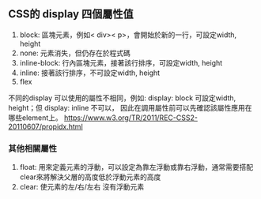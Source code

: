 ## CSS的 display 四個屬性值
1. block: 區塊元素，例如< div>< p>，會開始於新的一行，可設定width, height
2. none: 元素消失，但仍存在於程式碼
3. inline-block: 行內區塊元素，接著該行排序，可設定width, height
4. inline: 接著該行排序，不可設定width, height
5. flex 

不同的display 可以使用的屬性不相同，例如: display: block 可設定width, height；但 display: inline 不可以，
因此在調用屬性前可以先確認該屬性應用在哪些element上。
https://www.w3.org/TR/2011/REC-CSS2-20110607/propidx.html

### 其他相關屬性
1. float: 用來定義元素的浮動，可以設定為靠左浮動或靠右浮動，通常需要搭配clear來將解決父層的高度低於浮動元素的高度
2. clear: 使元素的左/右/左右 沒有浮動元素
